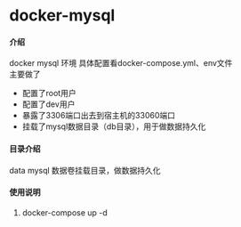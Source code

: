 # docker-mysql

#### 介绍
docker mysql 环境
具体配置看docker-compose.yml、env文件   
主要做了
- 配置了root用户
- 配置了dev用户
- 暴露了3306端口出去到宿主机的33060端口
- 挂载了mysql数据目录（db目录），用于做数据持久化

#### 目录介绍
data mysql 数据卷挂载目录，做数据持久化


#### 使用说明

1.  docker-compose up -d


